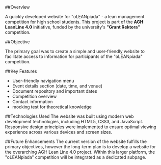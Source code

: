 ##Overview

A quickly developed website for "oLEANpiada" - a lean management competition for high school students. This project is part of the **AGH LeanLine 4.0** initiative, funded by the university's **"Grant Rektora"** competition.

##Objective

The primary goal was to create a simple and user-friendly website to facilitate access to information for participants of the "oLEANpiada" competition.

##Key Features

- User-friendly navigation menu
- Event details section (date, time, and venue)
- Document repository and important dates
- Competition overview
- Contact information
- mocking test for theoretical knowledge

##Technologies Used
The website was built using modern web development technologies, including HTML5, CSS3, and JavaScript. Responsive design principles were implemented to ensure optimal viewing experience across various devices and screen sizes.

##Future Enhancements
The current version of the website fulfills the primary objectives, however the long-term plan is to develop a website for the overarching AGH Lean Line 4.0 project. Within this larger platform, the "oLEANpiada" competition will be integrated as a dedicated subpage.

